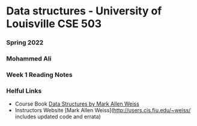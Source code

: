 # Data structures -  University of Louisville CSE 503
### Spring 2022
### Mohammed Ali

### Week 1 Reading Notes

### Helful Links
- Course Book [Data Structures by Mark Allen Weiss](http://www.uoitc.edu.iq/images/documents/informatics-institute/Competitive_exam/DataStructures.pdf)
- Instructors Website [Mark Allen Weiss](http://users.cis.fiu.edu/~weiss/ includes updated code and errata)
